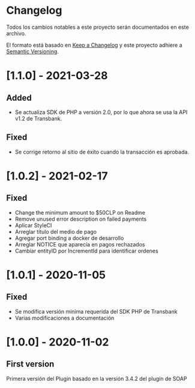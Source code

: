 # Changelog
Todos los cambios notables a este proyecto serán documentados en este archivo.

El formato está basado en [Keep a Changelog](http://keepachangelog.com/en/1.0.0/)
y este proyecto adhiere a [Semantic Versioning](http://semver.org/spec/v2.0.0.html).


# [1.1.0] - 2021-03-28
## Added 
- Se actualiza SDK de PHP a versión 2.0, por lo que ahora se usa la API v1.2 de Transbank.

## Fixed
- Se corrige retorno al sitio de éxito cuando la transacción es aprobada.

# [1.0.2] - 2021-02-17
## Fixed
- Change the minimum amount to $50CLP on Readme 
- Remove unused error description on failed payments
- Aplicar StyleCI
- Arreglar título del medio de pago
- Agregar port binding a docker de desarrollo
- Arreglar NOTICE que aparecía en pagos rechazados
- Cambiar entityID por IncrementId para identificar ordenes


# [1.0.1] - 2020-11-05
## Fixed
- Se modifica versión minima requerida del SDK PHP de Transbank
- Varias modificaciones a documentación

# [1.0.0] - 2020-11-02
## First version
Primera versión del Plugin basado en la versión 3.4.2 del plugin de SOAP
